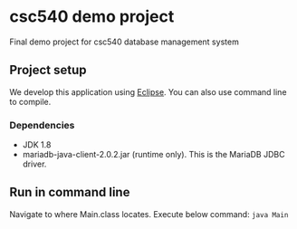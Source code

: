 # csc540 demo project
Final demo project for csc540 database management system

## Project setup
We develop this application using [Eclipse](https://www.eclipse.org/downloads/). You can also use command line to compile.

### Dependencies
* JDK 1.8
* mariadb-java-client-2.0.2.jar (runtime only). This is the MariaDB JDBC driver. 

## Run in command line
Navigate to where Main.class locates. Execute below command:
`java Main`
